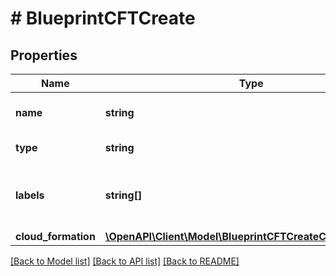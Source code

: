 # # BlueprintCFTCreate

## Properties

Name | Type | Description | Notes
------------ | ------------- | ------------- | -------------
**name** | **string** | A name for the blueprint |
**type** | **string** | Blueprint Type |
**labels** | **string[]** | Array of label strings, can be used for filtering. | [optional]
**cloud_formation** | [**\OpenAPI\Client\Model\BlueprintCFTCreateCloudFormation**](BlueprintCFTCreateCloudFormation.md) |  |

[[Back to Model list]](../../README.md#models) [[Back to API list]](../../README.md#endpoints) [[Back to README]](../../README.md)
